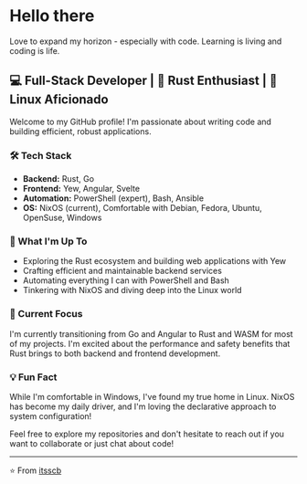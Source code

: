 # Hello there
Love to expand my horizon - especially with code. Learning is living and coding is life.

## 💻 Full-Stack Developer | 🦀 Rust Enthusiast | 🐧 Linux Aficionado

Welcome to my GitHub profile! I'm passionate about writing code and building efficient, robust applications.

### 🛠️ Tech Stack

- **Backend:** Rust, Go
- **Frontend:** Yew, Angular, Svelte
- **Automation:** PowerShell (expert), Bash, Ansible
- **OS:** NixOS (current), Comfortable with Debian, Fedora, Ubuntu, OpenSuse, Windows

### 🚀 What I'm Up To

- Exploring the Rust ecosystem and building web applications with Yew
- Crafting efficient and maintainable backend services
- Automating everything I can with PowerShell and Bash
- Tinkering with NixOS and diving deep into the Linux world

### 🌱 Current Focus

I'm currently transitioning from Go and Angular to Rust and WASM for most of my projects. I'm excited about the performance and safety benefits that Rust brings to both backend and frontend development.

### 💡 Fun Fact

While I'm comfortable in Windows, I've found my true home in Linux. NixOS has become my daily driver, and I'm loving the declarative approach to system configuration!


Feel free to explore my repositories and don't hesitate to reach out if you want to collaborate or just chat about code!

---

⭐️ From [itsscb](https://github.com/itsscb)
